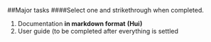 ##Major tasks 
####Select one and strikethrough when completed.

1. Documentation **in markdown format**  **(Hui)**
1. User guide (to be completed after everything is settled
